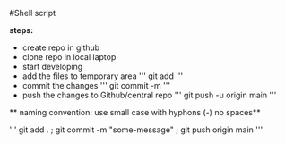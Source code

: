 #Shell script

**steps:**
* create repo in github
* clone repo in local laptop
* start developing
* add the files to temporary area
'''
git add <file-name>
'''
* commit the changes
'''
git commit -m <why-you-commited>
'''
* push the changes to Github/central repo 
'''
git push -u origin main
'''

** naming convention: use small case with hyphons (-) no spaces**

'''
 git add . ; git commit -m "some-message" ; git push origin main
'''
